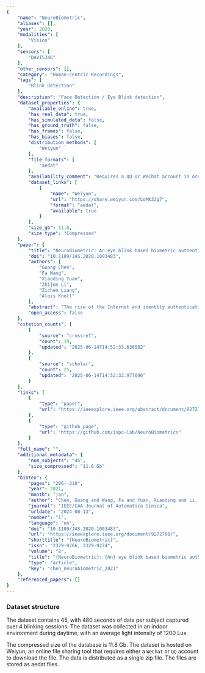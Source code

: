 ```yaml
---
{
    "name": "NeuroBiometric",
    "aliases": [],
    "year": 2020,
    "modalities": [
        "Vision"
    ],
    "sensors": [
        "DAVIS346"
    ],
    "other_sensors": [],
    "category": "Human-centric Recordings",
    "tags": [
        "Blink Detection"
    ],
    "description": "Face Detection / Eye Blink detection",
    "dataset_properties": {
        "available_online": true,
        "has_real_data": true,
        "has_simulated_data": false,
        "has_ground_truth": false,
        "has_frames": false,
        "has_biases": false,
        "distribution_methods": [
            "Weiyun"
        ],
        "file_formats": [
            "aedat"
        ],
        "availability_comment": "Requires a QQ or WeChat account in order to download the data",
        "dataset_links": [
            {
                "name": "Weiyun",
                "url": "https://share.weiyun.com/LoMK32g7",
                "format": "aedat",
                "available": true
            }
        ],
        "size_gb": 11.8,
        "size_type": "Compressed"
    },
    "paper": {
        "title": "NeuroBiometric: An eye blink based biometric authentication system using an event-based neuromorphic vision sensor",
        "doi": "10.1109/JAS.2020.1003483",
        "authors": [
            "Guang Chen",
            "Fa Wang",
            "Xiaoding Yuan",
            "Zhijun Li",
            "Zichen Liang",
            "Alois Knoll"
        ],
        "abstract": "The rise of the Internet and identity authentication systems has brought convenience to people\u02bc s lives but has also introduced the potential risk of privacy leaks. Existing biometric authentication systems based on explicit and static features bear the risk of being attacked by mimicked data. This work proposes a highly efficient biometric authentication system based on transient eye blink signals that are precisely captured by a neuromorphic vision sensor with microsecond-level temporal resolution. The neuromorphic vision sensor only transmits the local pixel-level changes induced by the eye blinks when they occur, which leads to advantageous characteristics such as an ultra-low latency response. We first propose a set of effective biometric features describing the motion, speed, energy and frequency signal of eye blinks based on the microsecond temporal resolution of event densities. We then train the ensemble model and non-ensemble model with our NeuroBiometric dataset for biometrics authentication. The experiments show that our system is able to identify and verify the subjects with the ensemble model at an accuracy of 0.948 and with the non-ensemble model at an accuracy of 0.925. The low false positive rates ( about 0.002 ) and the highly dynamic features are not only hard to reproduce but also avoid recording visible characteristics of a user\u02bc s appearance. The proposed system sheds light on a new path towards safer authentication using neuromorphic vision sensors.",
        "open_access": false
    },
    "citation_counts": [
        {
            "source": "crossref",
            "count": 19,
            "updated": "2025-06-14T14:52:33.636582"
        },
        {
            "source": "scholar",
            "count": 25,
            "updated": "2025-06-14T14:52:32.977096"
        }
    ],
    "links": [
        {
            "type": "paper",
            "url": "https://ieeexplore.ieee.org/abstract/document/9272708"
        },
        {
            "type": "github_page",
            "url": "https://github.com/ispc-lab/NeuroBiometrics"
        }
    ],
    "full_name": "",
    "additional_metadata": {
        "num_subjects": "45",
        "size_compressed": "11.8 Gb"
    },
    "bibtex": {
        "pages": "206--218",
        "year": 2021,
        "month": "jan",
        "author": "Chen, Guang and Wang, Fa and Yuan, Xiaoding and Li, Zhijun and Liang, Zichen and Knoll, Alois",
        "journal": "IEEE/CAA Journal of Automatica Sinica",
        "urldate": "2024-08-13",
        "number": "1",
        "language": "en",
        "doi": "10.1109/JAS.2020.1003483",
        "url": "https://ieeexplore.ieee.org/document/9272708/",
        "shorttitle": "{NeuroBiometric}",
        "issn": "2329-9266, 2329-9274",
        "volume": "8",
        "title": "{NeuroBiometric}: {An} eye blink based biometric authentication system using an event-based neuromorphic vision sensor",
        "type": "article",
        "key": "chen_neurobiometric_2021"
    },
    "referenced_papers": []
}
---
```


### Dataset structure

The dataset contains 45, with 480 seconds of data per subject captured over 4 blinking sessions. The dataset was collected in an indoor environment during daytime, with an average light intensity of 1200 Lux.

The compressed size of the database is 11.8 Gb. The dataset is hosted on Weiyun, an online file sharing tool that requires either a `WeChat` or `QQ` account to download the file. The data is distributed as a single zip file. The files are stored as aedat files.
